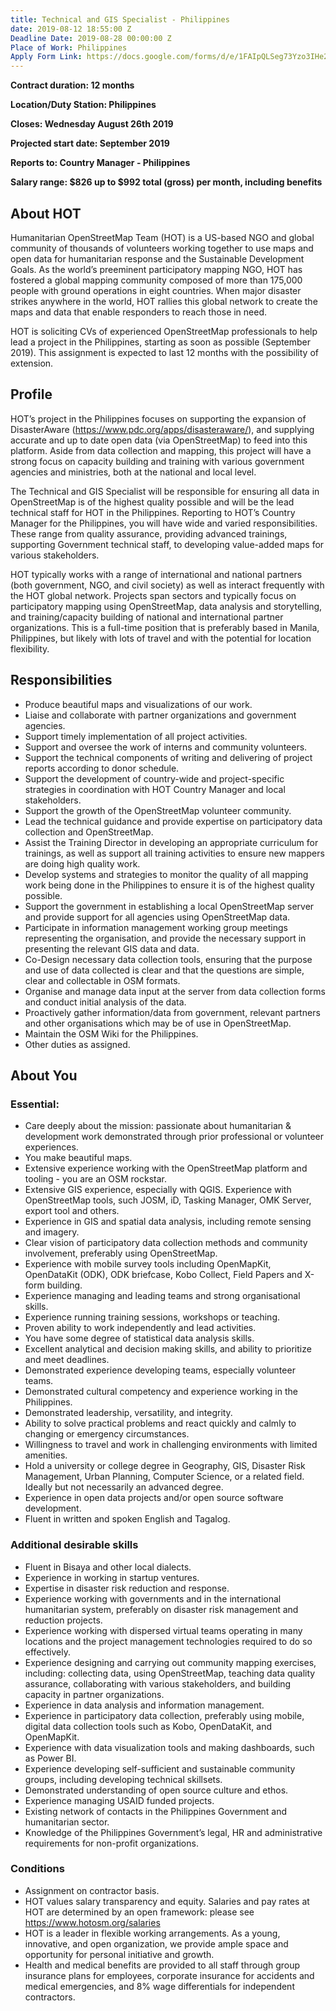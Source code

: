 ```yaml
---
title: Technical and GIS Specialist - Philippines
date: 2019-08-12 18:55:00 Z
Deadline Date: 2019-08-28 00:00:00 Z
Place of Work: Philippines
Apply Form Link: https://docs.google.com/forms/d/e/1FAIpQLSeg73Yzo3IHe20hbmX7dAUKmuQRJZiAZdOtc-qHJ3X7YGfH8w/viewform
---
```


**Contract duration: 12 months**

**Location/Duty Station: Philippines**

**Closes: Wednesday August 26th 2019**

**Projected start date: September 2019**

**Reports to: Country Manager - Philippines**

**Salary range: $826 up to $992 total (gross) per month, including benefits**

## About HOT

Humanitarian OpenStreetMap Team (HOT) is a US-based NGO and global community of thousands of volunteers working together to use maps and open data for humanitarian response and the Sustainable Development Goals. As the world’s preeminent participatory mapping NGO, HOT has fostered a global mapping community composed of more than 175,000 people with ground operations in eight countries. When major disaster strikes anywhere in the world, HOT rallies this global network to create the maps and data that enable responders to reach those in need.

HOT is soliciting CVs of experienced OpenStreetMap professionals to help lead a project in the Philippines, starting as soon as possible (September 2019). This assignment is expected to last 12 months with the possibility of extension.
 
## Profile

HOT’s project in the Philippines focuses on supporting the expansion of DisasterAware (https://www.pdc.org/apps/disasteraware/), and supplying accurate and up to date open data (via OpenStreetMap) to feed into this platform. Aside from data collection and mapping, this project will have a strong focus on capacity building and training with various government agencies and ministries, both at the national and local level.

The Technical and GIS Specialist will be responsible for ensuring all data in OpenStreetMap is of the highest quality possible and will be the lead technical staff for HOT in the Philippines. Reporting to HOT’s Country Manager for the Philippines, you will have wide and varied responsibilities. These range from quality assurance, providing advanced trainings, supporting Government technical staff, to developing value-added maps for various stakeholders.

HOT typically works with a range of international and national partners (both government, NGO, and civil society) as well as interact frequently with the HOT global network. Projects span sectors and typically focus on participatory mapping using OpenStreetMap, data analysis and storytelling, and training/capacity building of national and international partner organizations.
This is a full-time position that is preferably based in Manila, Philippines, but likely with lots of travel and with the potential for location flexibility.

 
## Responsibilities
* Produce beautiful maps and visualizations of our work.
* Liaise and collaborate with partner organizations and government agencies.
* Support timely implementation of all project activities.
* Support and oversee the work of interns and community volunteers.
* Support the technical components of writing and delivering of project reports according to donor schedule.
* Support the development of country-wide and project-specific strategies in coordination with HOT Country Manager and local stakeholders.
* Support the growth of the OpenStreetMap volunteer community.
* Lead the technical guidance and provide expertise on participatory data collection and OpenStreetMap.
* Assist the Training Director in developing an appropriate curriculum for trainings, as well as support all training activities to ensure new mappers are doing high quality work.
* Develop systems and strategies to monitor the quality of all mapping work being done in the Philippines to ensure it is of the highest quality possible.
* Support the government in establishing a local OpenStreetMap server and provide support for all agencies using OpenStreetMap data.
* Participate in information management working group meetings representing the organisation, and provide the necessary support in presenting the relevant GIS data and data.
* Co-Design necessary data collection tools, ensuring that the purpose and use of data collected is clear and that the questions are simple, clear and collectable in OSM formats.
* Organise and manage data input at the server from data collection forms and conduct initial analysis of the data.
* Proactively gather information/data from government, relevant partners and other organisations which may be of use in OpenStreetMap.
* Maintain the OSM Wiki for the Philippines.
* Other duties as assigned.

## About You
### Essential:
* Care deeply about the mission: passionate about humanitarian & development work demonstrated through prior professional or volunteer experiences.
* You make beautiful maps.
* Extensive experience working with the OpenStreetMap platform and tooling - you are an OSM rockstar.
* Extensive GIS experience, especially with QGIS. Experience with OpenStreetMap tools, such JOSM, iD, Tasking Manager, OMK Server, export tool and others.
* Experience in GIS and spatial data analysis, including remote sensing and imagery.
* Clear vision of participatory data collection methods and community involvement, preferably using OpenStreetMap.
* Experience with mobile survey tools including OpenMapKit, OpenDataKit (ODK), ODK briefcase, Kobo Collect, Field Papers and X-form building.
* Experience managing and leading teams and strong organisational skills.
* Experience running training sessions, workshops or teaching.
* Proven ability to work independently and lead activities.
* You have some degree of statistical data analysis skills.
* Excellent analytical and decision making skills, and ability to prioritize and meet deadlines.
* Demonstrated experience developing teams, especially volunteer teams.
* Demonstrated cultural competency and experience working in the Philippines.
* Demonstrated leadership, versatility, and integrity.
* Ability to solve practical problems and react quickly and calmly to changing or emergency circumstances.
* Willingness to travel and work in challenging environments with limited amenities.
* Hold a university or college degree in Geography, GIS, Disaster Risk Management, Urban Planning, Computer Science, or a related field. Ideally but not necessarily an advanced degree.
* Experience in open data projects and/or open source software development.
* Fluent in written and spoken English and Tagalog.

### Additional desirable skills
* Fluent in Bisaya and other local dialects.
* Experience in working in startup ventures.
* Expertise in disaster risk reduction and response.
* Experience working with governments and in the international humanitarian system, preferably on disaster risk management and reduction projects.
* Experience working with dispersed virtual teams operating in many locations and the project management technologies required to do so effectively.
* Experience designing and carrying out community mapping exercises, including: collecting data, using OpenStreetMap, teaching data quality assurance, collaborating with various stakeholders, and building capacity in partner organizations.
* Experience in data analysis and information management.
* Experience in participatory data collection, preferably using mobile, digital data collection tools such as Kobo, OpenDataKit, and OpenMapKit.
* Experience with data visualization tools and making dashboards, such as Power BI.
* Experience developing self-sufficient and sustainable community groups, including developing technical skillsets.
* Demonstrated understanding of open source culture and ethos.
* Experience managing USAID funded projects.
* Existing network of contacts in the Philippines Government and humanitarian sector.
* Knowledge of the Philippines Government’s legal, HR and administrative requirements for non-profit organizations.

### Conditions
* Assignment on contractor basis. 
* HOT values salary transparency and equity. Salaries and pay rates at HOT are determined by an open framework: please see https://www.hotosm.org/salaries 
* HOT is a leader in flexible working arrangements. As a young, innovative, and open organization, we provide ample space and opportunity for personal initiative and growth.
* Health and medical benefits are provided to all staff through group insurance plans for employees, corporate insurance for accidents and medical emergencies, and 8% wage differentials for independent contractors.